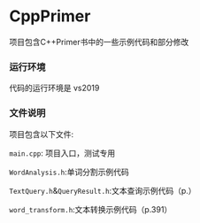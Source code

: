 # CppPrimer

项目包含C++Primer书中的一些示例代码和部分修改

### 运行环境

代码的运行环境是 vs2019

### 文件说明

项目包含以下文件:

`main.cpp`: 项目入口，测试专用

`WordAnalysis.h`:单词分割示例代码

`TextQuery.h`&`QueryResult.h`:文本查询示例代码（p.）

`word_transform.h`:文本转换示例代码（p.391）
